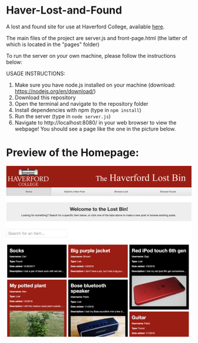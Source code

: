 # Haver-Lost-and-Found
A lost and found site for use at Haverford College, available [here](http://haverlostandfound-env.4aqm3pzj9q.us-east-2.elasticbeanstalk.com).

The main files of the project are server.js and front-page.html (the latter of which is located in the "pages" folder)

To run the server on your own machine, please follow the instructions below:


USAGE INSTRUCTIONS:
1) Make sure you have node.js installed on your machine (download: https://nodejs.org/en/download/)
2) Download this repository
3) Open the terminal and navigate to the repository folder
4) Install dependencies with npm (type in `npm install`)
5) Run the server (type in `node server.js`)
6) Navigate to http://localhost:8080/ in your web browser to view the webpage! You should see a page like the one in the picture below.


# Preview of the Homepage:
![homepage preview](homepage.png)
